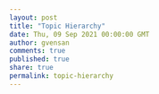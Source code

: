 ```yaml
---
layout: post
title: "Topic Hierarchy"
date: Thu, 09 Sep 2021 00:00:00 GMT
author: gvensan
comments: true
published: true
share: true
permalink: topic-hierarchy
---
```

